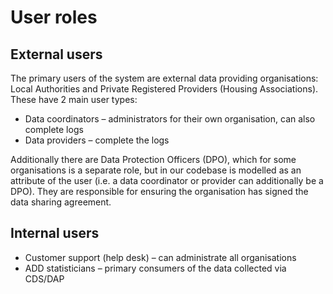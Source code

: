 # User roles

## External users

The primary users of the system are external data providing organisations: Local Authorities and Private Registered Providers (Housing Associations). These have 2 main user types:

- Data coordinators – administrators for their own organisation, can also complete logs
- Data providers – complete the logs

Additionally there are Data Protection Officers (DPO), which for some organisations is a separate role, but in our codebase is modelled as an attribute of the user (i.e. a data coordinator or provider can additionally be a DPO). They are responsible for ensuring the organisation has signed the data sharing agreement.

## Internal users

- Customer support (help desk) – can administrate all organisations
- ADD statisticians – primary consumers of the data collected via CDS/DAP
